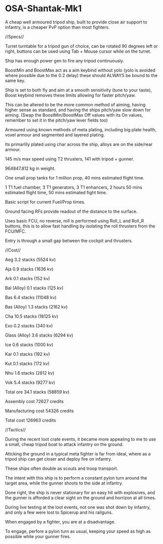 # OSA-Shantak-Mk1
A cheap well armoured tripod ship, built to provide close air support to infantry, is a cheaper PvP option than most fighters.


//Specs//


Turret turntable for a tripod gun of choice, can be rotated 90 degrees left or right, buttons can be used using Tab + Mouse cursor while on the turret.

Ship has enough power gen to fire any tripod continuously.

BoostMin and BoostMax act as a aim keybind without yolo (yolo is avoided where possible due to the 0.2 delay) these should ALWAYS be bound to the same key.

Ship is set to both fly and aim at a smooth sensitivity (tune to your taste), Boost keybind removes these limits allowing for faster pitch/yaw.

This can be altered to be the more common method of aiming, having higher sense as standard, and having the ships pitch/yaw slow down for aiming.
(Swap the BoostMin/BoostMax Off values with its On values, remember to set it in the pitch/yaw lever fields too)

Armoured using known methods of meta plating, including big plate health, voxel armour and segmented and layered plating.

Its primarlily plated using char across the ship, alloys are on the side/rear armour.

145 m/s max speed using T2 thrusters, 141 with tripod + gunner.

964847.812 kg in weight.

One small prop tanks for 1 million prop, 40 mins estimated flight time.

1 T1 fuel chamber, 3 T1 generators, 3 T1 enhancers, 2 hours 50 mins estimated flight time, 50 mins estimated fight time.

Basic script for current Fuel/Prop times.

Ground facing RFs provide readout of the distance to the surface.

Uses basic FCU, no reverse, roll is performed using Roll_L and Roll_R buttons, this is to allow fast handling by isolating the roll thrusters from the FCU/MFC.

Entry is through a small gap between the cockpit and thrusters.



//Cost//


Aeg 3.2 stacks (5524 kv)

Aja 0.9 stacks (1636 kv)

Ark 0.1 stacks (152 kv)

Bal (Alloy) 0.1 stacks (125 kv)

Bas 6.4 stacks (11048 kv)

Bas (Alloy) 1.3 stacks (2162 kv)

Cha 10.5 stacks (18125 kv)

Exo 0.2 stacks (340 kv)

Glass (Alloy) 3.6 stacks (6294 kv)

Ice 0.6 stacks (1000 kv)

Kar 0.1 stacks (192 kv)

Kut 0.1 stacks (172 kv)

Nhu 1.6 stacks (2812 kv)

Vok 5.4 stacks (9277 kv)

Total ore 34.1 stacks (58859 kv)

Assembly cost 72627 credits

Manufacturing cost 54326 credits

Total cost 126963 credits


//Tactics//


During the recent loot crate events, it became more appealing to me to use a small, cheap tripod boat to attack infantry on the ground.

Attcking the ground in a typical meta fighter is far from ideal, where as a tripod ship can get closer and deploy fire on infantry.

These ships often double as scouts and troop transport.

The intent with this ship is to perform a constant pylon turn around the target area, while the gunner shoots to the side at infantry.

Done right, the ship is never stationary for an easy hit with explosives, and the gunner is afforded a clear sight on the ground and horrizon at all times.

During live testing at the loot events, not one was shot down by infantry, and only a few were lost to Spicerup and his railguns.

When engaged by a fighter, you are at a disadvantage.

To engage, perfore a pylon turn as usual, keeping your speed as high as possible while your gunner fires.
